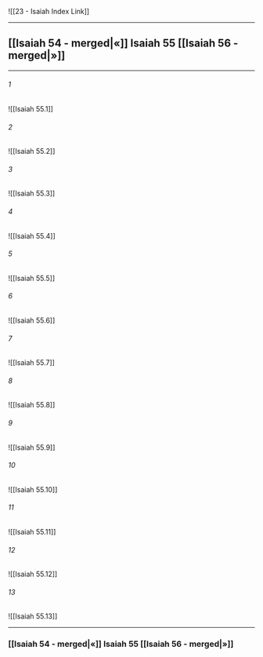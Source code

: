 ![[23 - Isaiah Index Link]]

---
##  [[Isaiah 54 - merged|«]] Isaiah 55 [[Isaiah 56 - merged|»]]

---

###### 1
![[Isaiah 55.1]] 

###### 2
![[Isaiah 55.2]] 

###### 3
![[Isaiah 55.3]] 

###### 4
![[Isaiah 55.4]]

###### 5 
![[Isaiah 55.5]] 

###### 6
![[Isaiah 55.6]] 

###### 7
![[Isaiah 55.7]] 

###### 8
![[Isaiah 55.8]] 

###### 9
![[Isaiah 55.9]] 

###### 10
![[Isaiah 55.10]] 

###### 11
![[Isaiah 55.11]] 

###### 12
![[Isaiah 55.12]]

###### 13
![[Isaiah 55.13]] 


---
###  [[Isaiah 54 - merged|«]] Isaiah 55 [[Isaiah 56 - merged|»]]